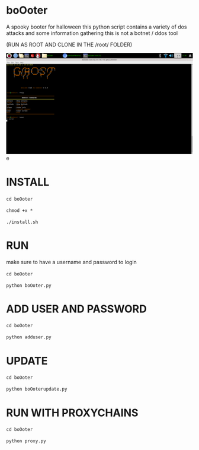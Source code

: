 # boOoter
A spooky booter for halloween this python script contains a variety of dos attacks and some information gathering this is not a botnet / ddos tool

(RUN AS ROOT AND CLONE IN THE /root/ FOLDER)

![](boOoter.png)
e
# INSTALL
`cd boOoter`


`chmod +x *`


`./install.sh`

# RUN
make sure to have a username
and password to login


`cd boOoter`


`python boOoter.py`

# ADD USER AND PASSWORD
`cd boOoter`


`python adduser.py`

# UPDATE
`cd boOoter`


`python boOoterupdate.py`
# RUN WITH PROXYCHAINS
`cd boOoter`


`python proxy.py`
